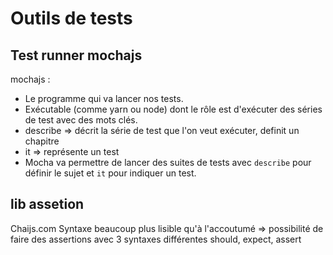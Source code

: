 # Outils de tests

## Test runner mochajs
mochajs : 
- Le programme qui va lancer nos tests.
- Exécutable (comme yarn ou node)  dont le rôle est d'exécuter des séries de test avec des mots clés.
- describe => décrit la série de test que l'on veut exécuter, definit un chapitre
- it => représente un test
- Mocha va permettre de lancer des suites de tests avec `describe` pour définir le sujet et `it` pour indiquer un test.

## lib assetion
Chaijs.com
Syntaxe beaucoup plus lisible qu'à l'accoutumé
=> possibilité de faire des assertions avec 3 syntaxes différentes
    should, expect, assert

